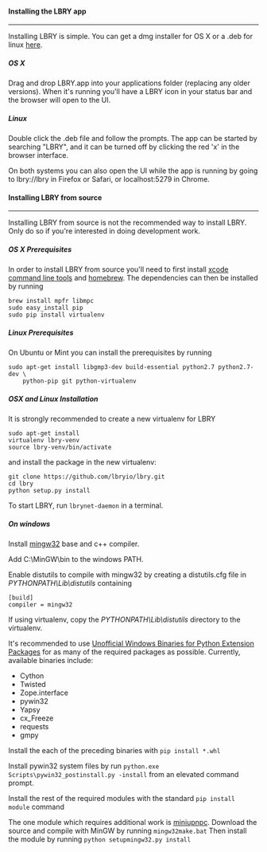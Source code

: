 #### Installing the LBRY app
--------------------------

Installing LBRY is simple. You can get a dmg installer for OS X or a .deb for linux [here](https://github.com/lbryio/lbry/releases/latest). 

##### OS X
Drag and drop LBRY.app into your applications folder (replacing any older versions). When it's running you'll have a LBRY icon in your status bar and the browser will open to the UI.

##### Linux
Double click the .deb file and follow the prompts. The app can be started by searching "LBRY", and it can be turned off by clicking the red 'x' in the browser interface.

On both systems you can also open the UI while the app is running by going to lbry://lbry in Firefox or Safari, or localhost:5279 in Chrome.


#### Installing LBRY from source
--------------------------

Installing LBRY from source is not the recommended way to install
LBRY. Only do so if you're interested in doing development work.

##### OS X Prerequisites

In order to install LBRY from source you'll need to first install [xcode command line tools](https://developer.xamarin.com/guides/testcloud/calabash/configuring/osx/install-xcode-command-line-tools/) and [homebrew](http://brew.sh/). The dependencies can then be installed by running

```
brew install mpfr libmpc
sudo easy_install pip
sudo pip install virtualenv
```

##### Linux Prerequisites
On Ubuntu or Mint you can install the prerequisites by running

 ```
 sudo apt-get install libgmp3-dev build-essential python2.7 python2.7-dev \
     python-pip git python-virtualenv
 ```

##### OSX and Linux Installation

It is strongly recommended to create a new virtualenv for LBRY

 ```
 sudo apt-get install
 virtualenv lbry-venv
 source lbry-venv/bin/activate
 ```

and install the package in the new virtualenv:
 
 ```
 git clone https://github.com/lbryio/lbry.git
 cd lbry
 python setup.py install
 ```

To start LBRY, run `lbrynet-daemon` in a terminal.


##### On windows

Install [mingw32](http://www.mingw.org/) base and c++ compiler.

Add C:\MinGW\bin to the windows PATH.

Enable distutils to compile with mingw32 by creating a distutils.cfg file in *PYTHONPATH\Lib\distutils* containing
```
[build]
compiler = mingw32
```

If using virtualenv, copy the *PYTHONPATH\Lib\distutils* directory to the virtualenv.

It's recommended to use [Unofficial Windows Binaries for Python Extension Packages](http://www.lfd.uci.edu/~gohlke/pythonlibs/) for as many of the required packages as possible.
Currently, available binaries include:
- Cython
- Twisted
- Zope.interface
- pywin32
- Yapsy
- cx_Freeze
- requests
- gmpy

Install the each of the preceding binaries with `pip install *.whl`

Install pywin32 system files by run `python.exe Scripts\pywin32_postinstall.py -install` from an elevated command prompt.

Install the rest of the required modules with the standard `pip install module` command

The one module which requires additional work is [miniupnpc](https://pypi.python.org/pypi/miniupnpc/1.9).
Download the source and compile with MinGW by running `mingw32make.bat`
Then install the module by running `python setupmingw32.py install`
